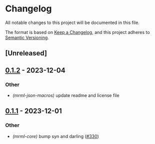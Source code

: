 # Changelog
All notable changes to this project will be documented in this file.

The format is based on [Keep a Changelog](https://keepachangelog.com/en/1.0.0/),
and this project adheres to [Semantic Versioning](https://semver.org/spec/v2.0.0.html).

## [Unreleased]

## [0.1.2](https://github.com/jdrouet/mrml/compare/mrml-json-macros-v0.1.1...mrml-json-macros-v0.1.2) - 2023-12-04

### Other
- *(mrml-json-macros)* update readme and license file

## [0.1.1](https://github.com/jdrouet/mrml/compare/mrml-json-macros-v0.1.0...mrml-json-macros-v0.1.1) - 2023-12-01

### Other
- *(mrml-core)* bump syn and darling ([#330](https://github.com/jdrouet/mrml/pull/330))
